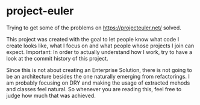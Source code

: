 # project-euler
Trying to get some of the problems on https://projecteuler.net/ solved.

This project was created with the goal to let people know what code I create looks like, what I focus on and what people whose projects I join can expect.
Important: In order to actually understand how I work, try to have a look at the commit history of this project.

Since this is not about creating an Enterprise Solution, there is not going to be an architecture besides the one naturally emerging from refactorings.
I am probably focusing on DRY and making the usage of extracted mehods and classes feel natural.
So whenever you are reading this, feel free to judge how much that was achieved.
